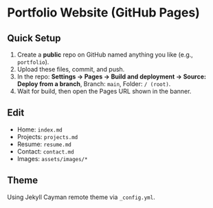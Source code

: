 # Portfolio Website (GitHub Pages)

## Quick Setup
1. Create a **public** repo on GitHub named anything you like (e.g., `portfolio`).
2. Upload these files, commit, and push.
3. In the repo: **Settings → Pages → Build and deployment → Source: Deploy from a branch**, Branch: `main`, Folder: `/ (root)`.
4. Wait for build, then open the Pages URL shown in the banner.

## Edit
- Home: `index.md`
- Projects: `projects.md`
- Resume: `resume.md`
- Contact: `contact.md`
- Images: `assets/images/*`

## Theme
Using Jekyll Cayman remote theme via `_config.yml`.

